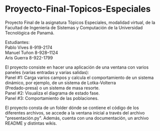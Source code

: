 # Proyecto-Final-Topicos-Especiales
 Proyecto Final de la asignatura Tópicos Especiales, modalidad virtual, de la Facultad de Ingeniería de Sistemas y Computación de la Universidad Tecnológica de Panamá.
 
 Estudiantes:   
Pablo Vives 8-919-2174  
Manuel Tuñon 8-928–1124  
Aris Guerra 8-922-1799  

El proyecto consiste en hacer	una	aplicación	de	una	ventana	con	varios paneles	(varias entradas y	varias salidas):  
Panel	#1:	Carga	varios	campos	y	calcula	el	comportamiento	de	un	 sistema	dinámico,	por	ejemplo,	de	un	sistema	de	Lotka-Volterra  	
(Predado-presa)	o	un	sistema	de	masa	resorte.  
Panel	#2:	Visualiza	el	diagrama	de	estado	fase.  
Panel	#3:	Comportamiento	de	las	poblaciones.  

El proyecto consta de un folder dónde se contiene el código de los diferentes archivos, se accede a la ventana inicial a través del archivo "presentación.py". Además, cuenta con una documentación, un archivo README y distintas wikis.

